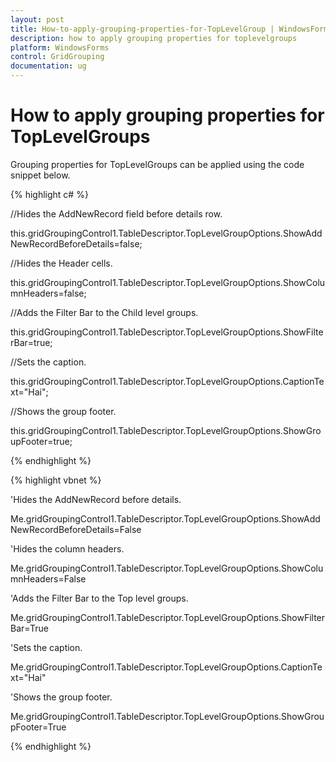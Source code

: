 ```yaml
---
layout: post
title: How-to-apply-grouping-properties-for-TopLevelGroup | WindowsForms | Syncfusion
description: how to apply grouping properties for toplevelgroups
platform: WindowsForms
control: GridGrouping
documentation: ug
---
```


# How to apply grouping properties for TopLevelGroups

Grouping properties for TopLevelGroups can be applied using the code snippet below.

{% highlight c# %}



//Hides the AddNewRecord field before details row.

this.gridGroupingControl1.TableDescriptor.TopLevelGroupOptions.ShowAddNewRecordBeforeDetails=false;



//Hides the Header cells.

this.gridGroupingControl1.TableDescriptor.TopLevelGroupOptions.ShowColumnHeaders=false;



//Adds the Filter Bar to the Child level groups.

this.gridGroupingControl1.TableDescriptor.TopLevelGroupOptions.ShowFilterBar=true;



//Sets the caption.

this.gridGroupingControl1.TableDescriptor.TopLevelGroupOptions.CaptionText="Hai";



//Shows the group footer.

this.gridGroupingControl1.TableDescriptor.TopLevelGroupOptions.ShowGroupFooter=true;

{% endhighlight  %}

{% highlight vbnet %}



'Hides the AddNewRecord before details.

Me.gridGroupingControl1.TableDescriptor.TopLevelGroupOptions.ShowAddNewRecordBeforeDetails=False



'Hides the column headers.

   Me.gridGroupingControl1.TableDescriptor.TopLevelGroupOptions.ShowColumnHeaders=False



'Adds the Filter Bar to the Top level groups.

   Me.gridGroupingControl1.TableDescriptor.TopLevelGroupOptions.ShowFilterBar=True



'Sets the caption.

Me.gridGroupingControl1.TableDescriptor.TopLevelGroupOptions.CaptionText="Hai"



'Shows the group footer.

Me.gridGroupingControl1.TableDescriptor.TopLevelGroupOptions.ShowGroupFooter=True

{% endhighlight  %}

